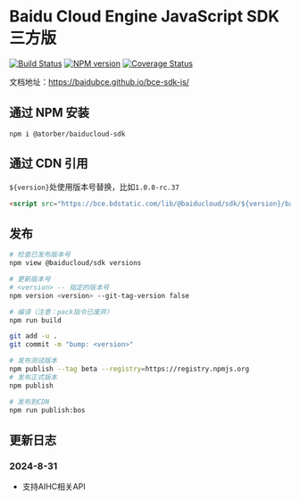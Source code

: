 # Baidu Cloud Engine JavaScript SDK 三方版

[![Build Status](https://travis-ci.org/baidubce/bce-sdk-js.svg?branch=master)](https://travis-ci.org/baidubce/bce-sdk-js)
[![NPM version](https://img.shields.io/npm/v/@baiducloud/sdk.svg?style=flat)](https://www.npmjs.com/package/@baiducloud/sdk)
[![Coverage Status](https://coveralls.io/repos/github/baidubce/bce-sdk-js/badge.svg?branch=master)](https://coveralls.io/github/baidubce/bce-sdk-js?branch=master)

文档地址：<https://baidubce.github.io/bce-sdk-js/>

## 通过 NPM 安装

```shell
npm i @atorber/baiducloud-sdk
```

## 通过 CDN 引用

`${version}`处使用版本号替换，比如`1.0.0-rc.37`

```html
<script src="https://bce.bdstatic.com/lib/@baiducloud/sdk/${version}/baidubce-sdk.bundle.min.js"></script>
```

## 发布

```bash
# 检查已发布版本号
npm view @baiducloud/sdk versions

# 更新版本号
# <version> -- 指定的版本号
npm version <version> --git-tag-version false

# 编译（注意：pack指令已废弃）
npm run build

git add -u .
git commit -m "bump: <version>"

# 发布测试版本
npm publish --tag beta --registry=https://registry.npmjs.org
# 发布正式版本
npm publish

# 发布到CDN
npm run publish:bos
```

## 更新日志

### 2024-8-31

- 支持AIHC相关API
